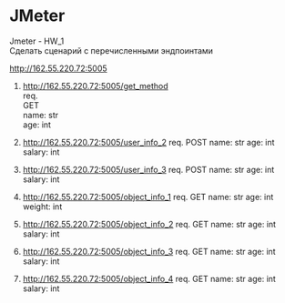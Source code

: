 # JMeter

Jmeter - HW_1  
Сделать сценарий с перечисленными эндпоинтами  

http://162.55.220.72:5005 

1. http://162.55.220.72:5005/get_method  
req.  
GET  
name: str  
age: int  

2. http://162.55.220.72:5005/user_info_2
req.
POST
name: str
age: int
salary: int

3. http://162.55.220.72:5005/user_info_3
req.
POST
name: str
age: int
salary: int

4. http://162.55.220.72:5005/object_info_1
req.
GET
name: str
age: int
weight: int

5. http://162.55.220.72:5005/object_info_2
req.
GET
name: str
age: int
salary: int

6. http://162.55.220.72:5005/object_info_3
req.
GET
name: str
age: int
salary: int

7. http://162.55.220.72:5005/object_info_4
req.
GET
name: str
age: int
salary: int
